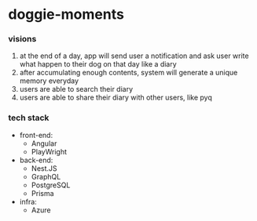 # doggie-moments

### visions
1. at the end of a day, app will send user a notification and ask user write what happen to their dog on that day like a diary
2. after accumulating enough contents, system will generate a unique memory everyday
3. users are able to search their diary
4. users are able to share their diary with other users, like pyq

### tech stack
- front-end:
  - Angular
  - PlayWright
- back-end:
  - Nest.JS
  - GraphQL
  - PostgreSQL
  - Prisma
- infra:
  - Azure
